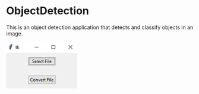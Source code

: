 # ObjectDetection
This is an object detection application that detects and classify objects in an image.

![picture](img_3.jpg)
